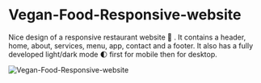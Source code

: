 # Vegan-Food-Responsive-website

Nice design of a responsive restaurant website 🥗 . It contains a header, home, about, services, menu, app, contact and a footer. It also has a fully developed light/dark mode 🌓 first for mobile then for desktop.

![Vegan-Food-Responsive-website](/Animação.gif)
